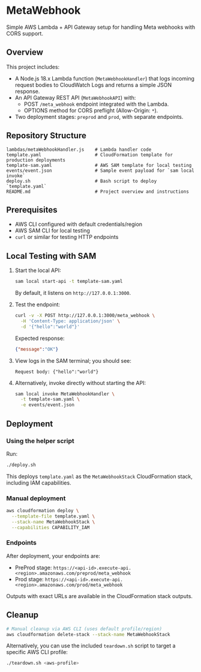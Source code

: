 # MetaWebhook

Simple AWS Lambda + API Gateway setup for handling Meta webhooks with CORS support.

## Overview

This project includes:
- A Node.js 18.x Lambda function (`MetaWebhookHandler`) that logs incoming request bodies to CloudWatch Logs and returns a simple JSON response.
- An API Gateway REST API (`MetaWebhookAPI`) with:
  - POST `/meta_webhook` endpoint integrated with the Lambda.
  - OPTIONS method for CORS preflight (Allow-Origin: `*`).
- Two deployment stages: `preprod` and `prod`, with separate endpoints.

## Repository Structure
```
lambdas/metaWebhookHandler.js    # Lambda handler code
template.yaml                    # CloudFormation template for production deployments
template-sam.yaml                # AWS SAM template for local testing
events/event.json                # Sample event payload for `sam local invoke`
deploy.sh                        # Bash script to deploy `template.yaml`
README.md                        # Project overview and instructions
```

## Prerequisites
- AWS CLI configured with default credentials/region
- AWS SAM CLI for local testing
- `curl` or similar for testing HTTP endpoints

## Local Testing with SAM
1. Start the local API:
   ```bash
   sam local start-api -t template-sam.yaml
   ```
   By default, it listens on `http://127.0.0.1:3000`.

2. Test the endpoint:
   ```bash
   curl -v -X POST http://127.0.0.1:3000/meta_webhook \
     -H 'Content-Type: application/json' \
     -d '{"hello":"world"}'
   ```
   Expected response:
   ```json
   {"message":"OK"}
   ```

3. View logs in the SAM terminal; you should see:
   ```
   Request body: {"hello":"world"}
   ```

4. Alternatively, invoke directly without starting the API:
   ```bash
   sam local invoke MetaWebhookHandler \
     -t template-sam.yaml \
     -e events/event.json
   ```

## Deployment
### Using the helper script
Run:
```bash
./deploy.sh
```
This deploys `template.yaml` as the `MetaWebhookStack` CloudFormation stack, including IAM capabilities.

### Manual deployment
```bash
aws cloudformation deploy \
  --template-file template.yaml \
  --stack-name MetaWebhookStack \
  --capabilities CAPABILITY_IAM
```

### Endpoints
After deployment, your endpoints are:
- PreProd stage: `https://<api-id>.execute-api.<region>.amazonaws.com/preprod/meta_webhook`
- Prod stage: `https://<api-id>.execute-api.<region>.amazonaws.com/prod/meta_webhook`

Outputs with exact URLs are available in the CloudFormation stack outputs.

## Cleanup
```bash
# Manual cleanup via AWS CLI (uses default profile/region)
aws cloudformation delete-stack --stack-name MetaWebhookStack
```

Alternatively, you can use the included `teardown.sh` script to target a specific AWS CLI profile:

```bash
./teardown.sh <aws-profile>
```